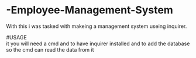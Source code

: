 # -Employee-Management-System
With this i was tasked with makeing a management system useing inquirer.

#USAGE  
 it you will need a cmd and to have inquirer installed and to add the database so the cmd can read the data from it 

#